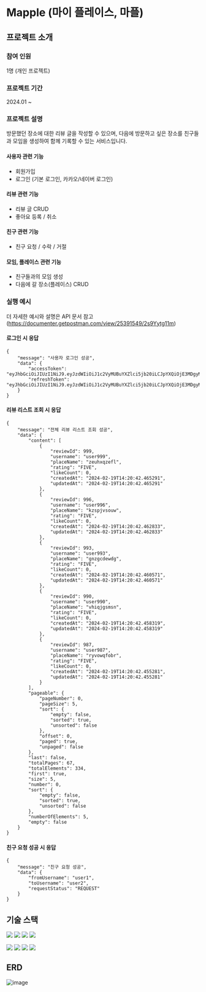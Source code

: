# Mapple (마이 플레이스, 마플)

## 프로젝트 소개

### 참여 인원

1명 (개인 프로젝트)

### 프로젝트 기간

2024.01 ~

### 프로젝트 설명

방문했던 장소에 대한 리뷰 글을 작성할 수 있으며, 다음에 방문하고 싶은 장소를 친구들과 모임을 생성하여 함께 기록할 수 있는 서비스입니다.

#### 사용자 관련 기능

- 회원가입
- 로그인 (기본 로그인, 카카오/네이버 로그인)

#### 리뷰 관련 기능

- 리뷰 글 CRUD
- 좋아요 등록 / 취소

#### 친구 관련 기능

- 친구 요청 / 수락 / 거절

#### 모임, 플레이스 관련 기능

- 친구들과의 모임 생성
- 다음에 갈 장소(플레이스) CRUD

### 실행 예시

더 자세한 예시와 설명은 API 문서 참고 (https://documenter.getpostman.com/view/25391549/2s9Yytg11m)

#### 로그인 시 응답

```
{
    "message": "사용자 로그인 성공",
    "data": {
        "accessToken": "eyJhbGciOiJIUzI1NiJ9.eyJzdWIiOiJ1c2VyMUBuYXZlci5jb20iLCJpYXQiOjE3MDgyMzkxMTEsImV4cCI6MTcwODI0MDkxMX0.sSOsmv3rSNBv3kkxzUMGHcERKIa4K2j1oBsw2kuyZn4",
        "refreshToken": "eyJhbGciOiJIUzI1NiJ9.eyJzdWIiOiJ1c2VyMUBuYXZlci5jb20iLCJpYXQiOjE3MDgyMzkxMTEsImV4cCI6MTcwODI0MjcxMX0.vbZMnLnzSd7rSqLYihoWT_r_aogEtQO6hZAz4EwcecE"
    }
}
```

#### 리뷰 리스트 조회 시 응답

```
{
    "message": "전체 리뷰 리스트 조회 성공",
    "data": {
        "content": [
            {
                "reviewId": 999,
                "username": "user999",
                "placeName": "zeuhxqzefl",
                "rating": "FIVE",
                "likeCount": 0,
                "createdAt": "2024-02-19T14:20:42.465291",
                "updatedAt": "2024-02-19T14:20:42.465291"
            },
            {
                "reviewId": 996,
                "username": "user996",
                "placeName": "kzspjvsouw",
                "rating": "FIVE",
                "likeCount": 0,
                "createdAt": "2024-02-19T14:20:42.462833",
                "updatedAt": "2024-02-19T14:20:42.462833"
            },
            {
                "reviewId": 993,
                "username": "user993",
                "placeName": "gnzgcdewdg",
                "rating": "FIVE",
                "likeCount": 0,
                "createdAt": "2024-02-19T14:20:42.460571",
                "updatedAt": "2024-02-19T14:20:42.460571"
            },
            {
                "reviewId": 990,
                "username": "user990",
                "placeName": "vhiqjgsmsn",
                "rating": "FIVE",
                "likeCount": 0,
                "createdAt": "2024-02-19T14:20:42.458319",
                "updatedAt": "2024-02-19T14:20:42.458319"
            },
            {
                "reviewId": 987,
                "username": "user987",
                "placeName": "ryvowqfobr",
                "rating": "FIVE",
                "likeCount": 0,
                "createdAt": "2024-02-19T14:20:42.455281",
                "updatedAt": "2024-02-19T14:20:42.455281"
            }
        ],
        "pageable": {
            "pageNumber": 0,
            "pageSize": 5,
            "sort": {
                "empty": false,
                "sorted": true,
                "unsorted": false
            },
            "offset": 0,
            "paged": true,
            "unpaged": false
        },
        "last": false,
        "totalPages": 67,
        "totalElements": 334,
        "first": true,
        "size": 5,
        "number": 0,
        "sort": {
            "empty": false,
            "sorted": true,
            "unsorted": false
        },
        "numberOfElements": 5,
        "empty": false
    }
}
```

#### 친구 요청 성공 시 응답

```
{
    "message": "친구 요청 성공",
    "data": {
        "fromUsername": "user1",
        "toUsername": "user2",
        "requestStatus": "REQUEST"
    }
}
```

## 기술 스택

<img src="https://img.shields.io/badge/Spring-6DB33F?style=plastic&logo=spring&logoColor=white"> <img src="https://img.shields.io/badge/Spring Boot-6DB33F?style=plastic&logo=springboot&logoColor=white"> <img src="https://img.shields.io/badge/Spring Security-6DB33F?style=plastic&logo=springsecurity&logoColor=white"> <img src="https://img.shields.io/badge/OAuth-EB5424?style=plastic&logo=auth0&logoColor=white"> </br>

<img src="https://img.shields.io/badge/Hibernate-59666C?style=plastic&logo=hibernate&logoColor=white"> <img src="https://img.shields.io/badge/Querydsl-1E8CBE?style=plastic&logoColor=white"> <img src="https://img.shields.io/badge/Redis-DC382D?style=plastic&logo=redis&logoColor=white"> <img src="https://img.shields.io/badge/MySQL-4479A1?style=plastic&logo=mysql&logoColor=white">

## ERD 
![image](https://github.com/olsohee/mapple/assets/108605017/097e21dc-30cd-4d44-bdbf-d5cf1780695a)
